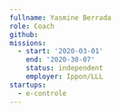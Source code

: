 ```yaml
---
fullname: Yasmine Berrada
role: Coach
github: 
missions:
  - start: '2020-03-01'
    end: '2020-30-07'
    status: independent
    employer: Ippon/LLL
startups:
  - e-controle
---
```


